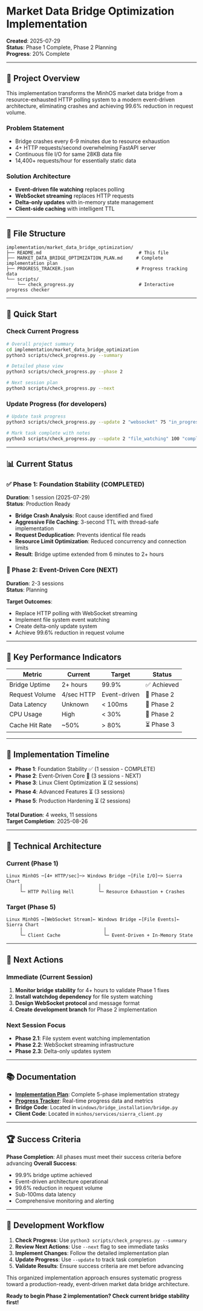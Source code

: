 # Market Data Bridge Optimization Implementation

**Created**: 2025-07-29  
**Status**: Phase 1 Complete, Phase 2 Planning  
**Progress**: 20% Complete

---

## 🎯 Project Overview

This implementation transforms the MinhOS market data bridge from a resource-exhausted HTTP polling system to a modern event-driven architecture, eliminating crashes and achieving 99.6% reduction in request volume.

### Problem Statement
- Bridge crashes every 6-9 minutes due to resource exhaustion
- 4+ HTTP requests/second overwhelming FastAPI server
- Continuous file I/O for same 28KB data file
- 14,400+ requests/hour for essentially static data

### Solution Architecture
- **Event-driven file watching** replaces polling
- **WebSocket streaming** replaces HTTP requests
- **Delta-only updates** with in-memory state management
- **Client-side caching** with intelligent TTL

---

## 📁 File Structure

```
implementation/market_data_bridge_optimization/
├── README.md                                    # This file
├── MARKET_DATA_BRIDGE_OPTIMIZATION_PLAN.md     # Complete implementation plan
├── PROGRESS_TRACKER.json                       # Progress tracking data
└── scripts/
    └── check_progress.py                        # Interactive progress checker
```

---

## 🚀 Quick Start

### Check Current Progress
```bash
# Overall project summary
cd implementation/market_data_bridge_optimization
python3 scripts/check_progress.py --summary

# Detailed phase view
python3 scripts/check_progress.py --phase 2

# Next session plan
python3 scripts/check_progress.py --next
```

### Update Progress (for developers)
```bash
# Update task progress
python3 scripts/check_progress.py --update 2 "websocket" 75 "in_progress"

# Mark task complete with notes
python3 scripts/check_progress.py --update 2 "file_watching" 100 "completed"
```

---

## 📊 Current Status

### ✅ Phase 1: Foundation Stability (COMPLETED)
**Duration**: 1 session (2025-07-29)  
**Status**: Production Ready

- **Bridge Crash Analysis**: Root cause identified and fixed
- **Aggressive File Caching**: 3-second TTL with thread-safe implementation  
- **Request Deduplication**: Prevents identical file reads
- **Resource Limit Optimization**: Reduced concurrency and connection limits
- **Result**: Bridge uptime extended from 6 minutes to 2+ hours

### 🚀 Phase 2: Event-Driven Core (NEXT)
**Duration**: 2-3 sessions  
**Status**: Planning

**Target Outcomes**:
- Replace HTTP polling with WebSocket streaming
- Implement file system event watching
- Create delta-only update system
- Achieve 99.6% reduction in request volume

---

## 🎯 Key Performance Indicators

| Metric | Current | Target | Status |
|--------|---------|--------|---------|
| Bridge Uptime | 2+ hours | 99.9% | ✅ Achieved |
| Request Volume | 4/sec HTTP | Event-driven | 🚀 Phase 2 |
| Data Latency | Unknown | < 100ms | 🚀 Phase 2 |
| CPU Usage | High | < 30% | 🚀 Phase 2 |
| Cache Hit Rate | ~50% | > 80% | ⏳ Phase 3 |

---

## 📅 Implementation Timeline

- **Phase 1**: Foundation Stability ✅ (1 session - COMPLETE)
- **Phase 2**: Event-Driven Core 🚀 (3 sessions - NEXT)  
- **Phase 3**: Linux Client Optimization ⏳ (2 sessions)
- **Phase 4**: Advanced Features ⏳ (3 sessions)
- **Phase 5**: Production Hardening ⏳ (2 sessions)

**Total Duration**: 4 weeks, 11 sessions  
**Target Completion**: 2025-08-26

---

## 🔧 Technical Architecture

### Current (Phase 1)
```
Linux MinhOS ─[4+ HTTP/sec]─> Windows Bridge ─[File I/O]─> Sierra Chart
     │                            │
     └─ HTTP Polling Hell         └─ Resource Exhaustion + Crashes
```

### Target (Phase 5)
```
Linux MinhOS ←[WebSocket Stream]← Windows Bridge ←[File Events]← Sierra Chart
     │                              │
     └─ Client Cache                └─ Event-Driven + In-Memory State
```

---

## 🎯 Next Actions

### Immediate (Current Session)
1. **Monitor bridge stability** for 4+ hours to validate Phase 1 fixes
2. **Install watchdog dependency** for file system watching
3. **Design WebSocket protocol** and message format
4. **Create development branch** for Phase 2 implementation

### Next Session Focus
- **Phase 2.1**: File system event watching implementation
- **Phase 2.2**: WebSocket streaming infrastructure  
- **Phase 2.3**: Delta-only updates system

---

## 📚 Documentation

- **[Implementation Plan](MARKET_DATA_BRIDGE_OPTIMIZATION_PLAN.md)**: Complete 5-phase implementation strategy
- **[Progress Tracker](PROGRESS_TRACKER.json)**: Real-time progress data and metrics
- **Bridge Code**: Located in `windows/bridge_installation/bridge.py`
- **Client Code**: Located in `minhos/services/sierra_client.py`

---

## 🏆 Success Criteria

**Phase Completion**: All phases must meet their success criteria before advancing
**Overall Success**: 
- 99.9% bridge uptime achieved
- Event-driven architecture operational  
- 99.6% reduction in request volume
- Sub-100ms data latency
- Comprehensive monitoring and alerting

---

## 🤝 Development Workflow

1. **Check Progress**: Use `python3 scripts/check_progress.py --summary`
2. **Review Next Actions**: Use `--next` flag to see immediate tasks
3. **Implement Changes**: Follow the detailed implementation plan
4. **Update Progress**: Use `--update` to track task completion
5. **Validate Results**: Ensure success criteria are met before advancing

This organized implementation approach ensures systematic progress toward a production-ready, event-driven market data bridge architecture.

**Ready to begin Phase 2 implementation? Check current bridge stability first!**